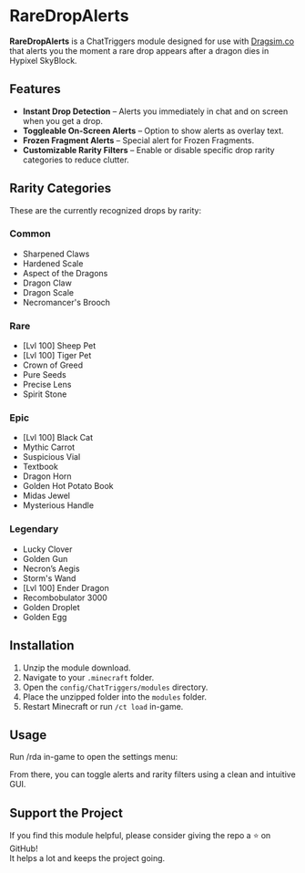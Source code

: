 # RareDropAlerts

**RareDropAlerts** is a ChatTriggers module designed for use with [Dragsim.co](https://dragsim.co) that alerts you the moment a rare drop appears after a dragon dies in Hypixel SkyBlock.

## Features

- **Instant Drop Detection** – Alerts you immediately in chat and on screen when you get a drop.
- **Toggleable On-Screen Alerts** – Option to show alerts as overlay text.
- **Frozen Fragment Alerts** – Special alert for Frozen Fragments.
- **Customizable Rarity Filters** – Enable or disable specific drop rarity categories to reduce clutter.

## Rarity Categories

These are the currently recognized drops by rarity:

### Common
- Sharpened Claws  
- Hardened Scale  
- Aspect of the Dragons  
- Dragon Claw  
- Dragon Scale  
- Necromancer's Brooch

### Rare
- [Lvl 100] Sheep Pet  
- [Lvl 100] Tiger Pet  
- Crown of Greed  
- Pure Seeds  
- Precise Lens  
- Spirit Stone

### Epic
- [Lvl 100] Black Cat  
- Mythic Carrot  
- Suspicious Vial  
- Textbook  
- Dragon Horn  
- Golden Hot Potato Book  
- Midas Jewel  
- Mysterious Handle

### Legendary
- Lucky Clover  
- Golden Gun  
- Necron’s Aegis  
- Storm's Wand  
- [Lvl 100] Ender Dragon  
- Recombobulator 3000  
- Golden Droplet  
- Golden Egg

## Installation

1. Unzip the module download.
2. Navigate to your `.minecraft` folder.
3. Open the `config/ChatTriggers/modules` directory.
4. Place the unzipped folder into the `modules` folder.
5. Restart Minecraft or run `/ct load` in-game.

## Usage

Run /rda in-game to open the settings menu:

From there, you can toggle alerts and rarity filters using a clean and intuitive GUI.

## Support the Project

If you find this module helpful, please consider giving the repo a ⭐ on GitHub!  
It helps a lot and keeps the project going.
